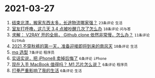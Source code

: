 # 2021-03-27

1. [结束北漂，搬家东西太多，长途物流哪家强？](https://www.v2ex.com/t/765610) `23条评论` `生活`
1. [室友打呼噜，这几天 3,4 点被吵醒几次了怎么办](https://www.v2ex.com/t/765599) `18条评论` `问与答`
1. [求解： V2RAY 开的全局， Github clone 依然非常慢，怎么办？](https://www.v2ex.com/t/765594) `11条评论` `GitHub`
1. [2021 不穿秋裤的第一天，准备迎接即将到来的南风天](https://www.v2ex.com/t/765595) `10条评论` `生活`
1. [mq 选型](https://www.v2ex.com/t/765626) `7条评论` `程序员`
1. [实话实说，把 iPhone8 卖掉后悔了](https://www.v2ex.com/t/765634) `6条评论` `iPhone`
1. [现在入手 MacBook 值得吗？ M1 芯片怎么说？](https://www.v2ex.com/t/765598) `6条评论` `程序员`
1. [打拳严重影响了我的生活](https://www.v2ex.com/t/765620) `6条评论` `生活`
